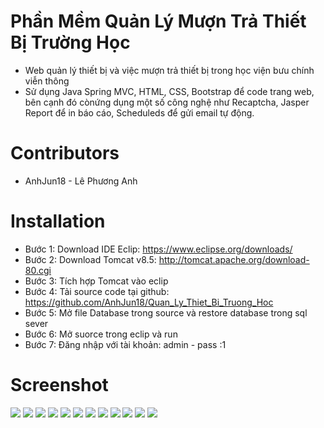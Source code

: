 # Phần Mềm Quản Lý Mượn Trả Thiết Bị Trường Học
- Web quản lý thiết bị và việc mượn trả thiết bị trong học viện bưu chính viễn thông
- Sử dụng Java Spring MVC, HTML, CSS, Bootstrap để code trang web, bên cạnh đó cònứng dụng một số công nghệ như Recaptcha, Jasper Report để in báo cáo, Scheduleds để gửi email tự động.
# Contributors
 - AnhJun18 -  Lê Phương Anh

# Installation
  
  - Bước 1: Download IDE Eclip: https://www.eclipse.org/downloads/
  - Bước 2: Download Tomcat v8.5: http://tomcat.apache.org/download-80.cgi
- Bước 3: Tích hợp Tomcat vào eclip
- Bước 4: Tải source code tại github: 	https://github.com/AnhJun18/Quan_Ly_Thiet_Bi_Truong_Hoc
- Bước 5: Mở file Database trong source và restore database trong sql sever
- Bước 6: Mở suorce trong eclip và run
- Bước 7: Đăng nhập với tài khoản:  admin - pass :1

 
# Screenshot
 ![](https://user-images.githubusercontent.com/81857289/171650063-ae5632f0-b163-441f-b27a-42459885cdf8.png)
 ![](https://user-images.githubusercontent.com/81857289/171650292-c37f301f-58f0-43e1-8669-a7f59a575562.png)
 ![](https://user-images.githubusercontent.com/81857289/171650458-9ff8cc6c-2915-4b29-a518-73d91656f60b.png)
 ![](https://user-images.githubusercontent.com/81857289/171650570-a2bab194-a6ed-4cfd-8265-d78131a0e099.png)
 ![](https://user-images.githubusercontent.com/81857289/171650799-7c44ff72-674a-4e28-a31f-4e94e3d0b258.png)
  ![](https://user-images.githubusercontent.com/81857289/171650972-037fc83b-6ee1-40b8-9408-e475b883a3da.png)
   ![](https://user-images.githubusercontent.com/81857289/171651050-f99b2984-435d-4691-8e5d-548b61dbce95.png)
    ![](https://user-images.githubusercontent.com/81857289/171651141-720cd34c-839f-4b8c-80cf-ed2a8c0e9f40.png)
     ![](https://user-images.githubusercontent.com/81857289/171651247-432a92c6-8faa-490f-92b9-e39b01d8d8f6.png)
     ![](https://user-images.githubusercontent.com/81857289/171651381-4217e475-dbe0-4abf-9e75-3f60354b2d39.png)
     ![](https://user-images.githubusercontent.com/81857289/171651531-859b2991-f316-4b50-86c1-02a3dfdfc83b.png)
     ![](https://user-images.githubusercontent.com/81857289/171652493-903ca7c9-02d4-4fec-bca1-a725bcfebea4.png)

